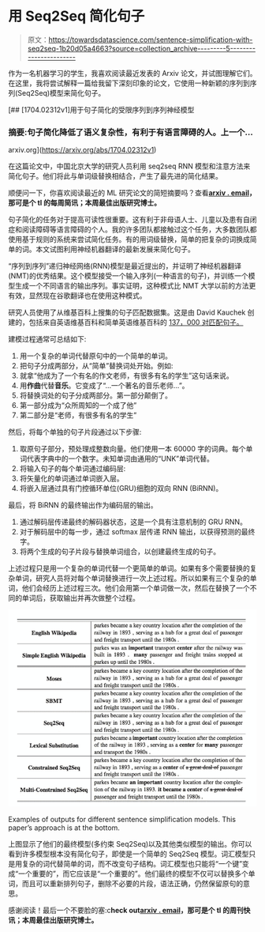 # 用 Seq2Seq 简化句子

> 原文：<https://towardsdatascience.com/sentence-simplification-with-seq2seq-1b20d05a4663?source=collection_archive---------5----------------------->

作为一名机器学习的学生，我喜欢阅读最近发表的 Arxiv 论文，并试图理解它们。在这里，我将尝试解释一篇给我留下深刻印象的论文，它使用一种新颖的序列到序列(Seq2Seq)模型来简化句子。

 [## [1704.02312v1]用于句子简化的受限序列到序列神经模型

### 摘要:句子简化降低了语义复杂性，有利于有语言障碍的人。上一个…

arxiv.org](https://arxiv.org/abs/1704.02312v1) 

在这篇论文中，中国北京大学的研究人员利用 seq2seq RNN 模型和注意方法来简化句子。他们将此与单词级替换相结合，产生了最先进的简化结果。

顺便问一下，你喜欢阅读最近的 ML 研究论文的简短摘要吗？查看[**arxiv . email**](http://www.arxiv.email)**，那可是个 tl 的每周简讯；本周最佳出版研究博士。**

句子简化的任务对于提高可读性很重要。这有利于非母语人士、儿童以及患有自闭症和阅读障碍等语言障碍的个人。我的许多团队都接触过这个任务，大多数团队都使用基于规则的系统来尝试简化任务。有的用词级替换，简单的把复杂的词换成简单的词。本文试图利用神经机器翻译的最新发展来简化句子。

“序列到序列”递归神经网络(RNN)模型是最近提出的，并证明了神经机器翻译(NMT)的优秀结果。这个模型接受一个输入序列(一种语言的句子)，并训练一个模型生成一个不同语言的输出序列。事实证明，这种模式比 NMT 大学以前的方法更有效，显然现在谷歌翻译也在使用这种模式。

研究人员使用了从维基百科上搜集的句子匹配数据集。这是由 David Kauchek 创建的，包括来自英语维基百科和简单英语维基百科的 [137，000 对匹配句子。](http://www.cs.pomona.edu/~dkauchak/simplification/)

建模过程通常可总结如下:

1.  用一个复杂的单词代替原句中的一个简单的单词。
2.  把句子分成两部分，从“简单”替换词处开始。例如:
3.  就拿“他成为了一个有名的作文老师，有很多有名的学生”这句话来说。
4.  用**作曲**代替**音乐**。它变成了“…一个著名的音乐老师…”。
5.  将替换词处的句子分成两部分。第一部分颠倒了。
6.  第一部分成为“众所周知的一个成了他”
7.  第二部分是“老师，有很多有名的学生”

然后，将每个单独的句子片段通过以下步骤:

1.  取原句子部分，预处理成整数向量。他们使用一本 60000 字的词典。每个单词代表字典中的一个数字。未知单词由通用的“UNK”单词代替。
2.  将输入句子的每个单词通过编码层:
3.  将矢量化的单词通过单词嵌入层。
4.  将嵌入层通过具有门控循环单位(GRU)细胞的双向 RNN (BiRNN)。

最后，将 BiRNN 的最终输出作为编码层的输出。

1.  通过解码层传递最终的解码器状态，这是一个具有注意机制的 GRU RNN。
2.  对于解码层中的每一步，通过 softmax 层传递 RNN 输出，以获得预测的最终字。
3.  将两个生成的句子片段与替换单词组合，以创建最终生成的句子。

上述过程只是用一个复杂的单词代替一个更简单的单词。如果有多个需要替换的复杂单词，研究人员将对每个单词替换进行一次上述过程。所以如果有三个复杂的单词，他们会经历上述过程三次。他们会用第一个单词做一次，然后在替换了一个不同的单词后，获取输出并再次做整个过程。

![](img/08c1b20f8fc0d2a58e1ffa9609e1dba4.png)

Examples of outputs for different sentence simplification models. This paper’s approach is at the bottom.

上图显示了他们的最终模型(多约束 Seq2Seq)以及其他类似模型的输出。你可以看到许多模型根本没有简化句子，即使是一个简单的 Seq2Seq 模型。词汇模型只是用复杂的词代替简单的词，而不改变句子结构。词汇模型也只能将“一个键”变成“一个重要的”，而它应该是“一个重要的”。他们最终的模型不仅可以替换多个单词，而且可以重新排列句子，删除不必要的片段，语法正确，仍然保留原句的意思。

感谢阅读！最后一个不要脸的塞:c**heck out**[**arxiv . email**](http://www.arxiv.email)**，那可是个 tl 的周刊快讯；本周最佳出版研究博士。**